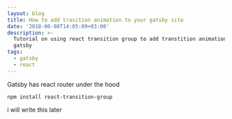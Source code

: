 ```yaml
---
layout: blog
title: How to add trasition animation to your gatsby site
date: '2018-06-08T14:05:09+03:00'
description: >-
  Tutorial on using react transition group to add transtition animation to
  gatsby
tags:
  - gatsby
  - react
---
```

Gatsby has react router under the hood

```
npm install react-transition-group
```

i will write this later
